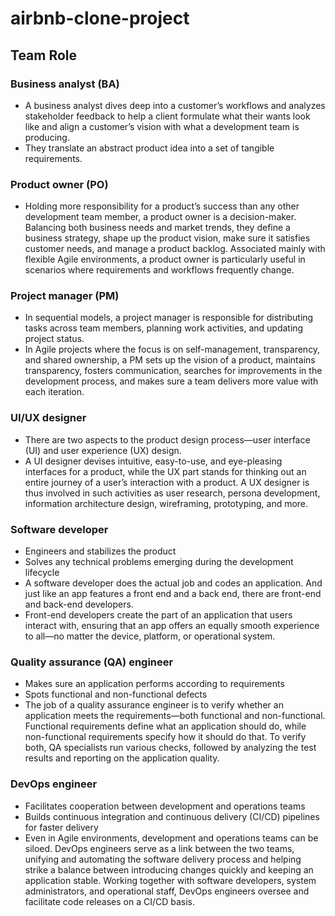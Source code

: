 # airbnb-clone-project
## Team Role
### Business analyst (BA)
- A business analyst dives deep into a customer’s workflows and analyzes stakeholder feedback to help a client formulate what their wants look like and align a customer’s vision with what a development team is producing.
- They translate an abstract product idea into a set of tangible requirements.
### Product owner (PO)
- Holding more responsibility for a product’s success than any other development team member, a product owner is a decision-maker. Balancing both business needs and market trends, they define a business strategy, shape up the product vision, make sure it satisfies customer needs, and manage a product backlog. Associated mainly with flexible Agile environments, a product owner is particularly useful in scenarios where requirements and workflows frequently change.
### Project manager (PM)
- In sequential models, a project manager is responsible for distributing tasks across team members, planning work activities, and updating project status.
- In Agile projects where the focus is on self-management, transparency, and shared ownership, a PM sets up the vision of a product, maintains transparency, fosters communication, searches for improvements in the development process, and makes sure a team delivers more value with each iteration.
### UI/UX designer
- There are two aspects to the product design process—user interface (UI) and user experience (UX) design.
- A UI designer devises intuitive, easy-to-use, and eye-pleasing interfaces for a product, while the UX part stands for thinking out an entire journey of a user’s interaction with a product. A UX designer is thus involved in such activities as user research, persona development, information architecture design, wireframing, prototyping, and more.
### Software developer
- Engineers and stabilizes the product
- Solves any technical problems emerging during the development lifecycle
- A software developer does the actual job and codes an application. And just like an app features a front end and a back end, there are front-end and back-end developers.
- Front-end developers create the part of an application that users interact with, ensuring that an app offers an equally smooth experience to all—no matter the device, platform, or operational system.
### Quality assurance (QA) engineer
- Makes sure an application performs according to requirements
- Spots functional and non-functional defects
- The job of a quality assurance engineer is to verify whether an application meets the requirements—both functional and non-functional. Functional requirements define what an application should do, while non-functional requirements specify how it should do that. To verify both, QA specialists run various checks, followed by analyzing the test results and reporting on the application quality.
### DevOps engineer
- Facilitates cooperation between development and operations teams
- Builds continuous integration and continuous delivery (CI/CD) pipelines for faster delivery
- Even in Agile environments, development and operations teams can be siloed. DevOps engineers serve as a link between the two teams, unifying and automating the software delivery process and helping strike a balance between introducing changes quickly and keeping an application stable. Working together with software developers, system administrators, and operational staff, DevOps engineers oversee and facilitate code releases on a CI/CD basis.



